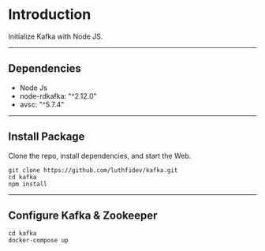 # Introduction
 
Initialize Kafka with Node JS.

***

## Dependencies

* Node Js
* node-rdkafka: "^2.12.0"
* avsc: "^5.7.4"

***

## Install Package 

Clone the repo, install dependencies, and start the Web.

```shell
git clone https://github.com/luthfidev/kafka.git
cd kafka
npm install
```
***

## Configure Kafka & Zookeeper

```shell
cd kafka
docker-compose up
```
